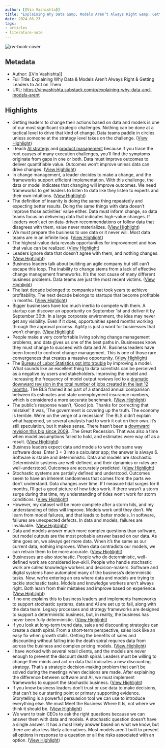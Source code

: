 ```yaml
---
author: [[Vin Vashishta]]
title: "Explaining Why Data &amp; Models Aren’t Always Right &amp; Getting Leaders to Act on Them"
date: 2024-08-23
tags: 
- articles
- literature-note
---
```

![rw-book-cover](https://substack-post-media.s3.amazonaws.com/public/images/cffa515e-95d5-4a93-b18a-ff6a366f4023_1200x630.png)

## Metadata
- Author: [[Vin Vashishta]]
- Full Title: Explaining Why Data & Models Aren’t Always Right & Getting Leaders to Act on Them
- URL: https://vinvashishta.substack.com/p/explaining-why-data-and-models-arent

## Highlights
- Getting leaders to change their actions based on data and models is one of our most significant strategic challenges. Nothing can be done at a tactical level to drive that kind of change. Data teams paddle in circles unless someone at the strategy level takes on the challenge. ([View Highlight](https://read.readwise.io/read/01j5zynqysa0xp69976a1hv2ea))
- I teach [AI strategy](https://www.datascience.vin/DataAIStrategyCertification) and [product management](https://www.datascience.vin/datapmcourse) because if you trace the root causes of many execution challenges, you’ll find the symptoms originate from gaps in one or both. Data must improve outcomes to deliver quantifiable value. Outcomes won’t improve unless data can drive changes. ([View Highlight](https://read.readwise.io/read/01j5zyp3bfd1m1vtespw87trh2))
- In change management, a leader decides to make a change, and the frameworks support efficient implementation. With this challenge, the data or model indicates that changing will improve outcomes. We need frameworks to get leaders to listen to data like they listen to experts and their own intuitions. ([View Highlight](https://read.readwise.io/read/01j5zypkfemqyktjfb883erxqk))
- The definition of insanity is doing the same thing repeatedly and expecting better results. Doing the same things with data doesn’t improve those activities’ value either. Data must inform change, so data teams focus on delivering data that indicates high-value changes. If leaders won’t act on data-driven recommendations or follow data that disagrees with them, value never materializes. ([View Highlight](https://read.readwise.io/read/01j5zypzh16111b0zjj4gzw632))
- We must prepare the business to use data or it never will. Most data teams are in an infinite loop. ([View Highlight](https://read.readwise.io/read/01j5zyq88wnf0cmc46qjw78v4b))
- The highest-value data reveals opportunities for improvement and how that value can be realized. ([View Highlight](https://read.readwise.io/read/01j5zyqckwjyr07da4qz1k5w2q))
- Leaders ignore data that doesn’t agree with them, and nothing changes. ([View Highlight](https://read.readwise.io/read/01j5zyqh2mqh69rrw51knfxadg))
- Business leaders talk about building an agile company but still can’t escape this loop. The inability to change stems from a lack of effective change management frameworks. It’s the root cause of many different business problems. Data teams are just the most recent victims. ([View Highlight](https://read.readwise.io/read/01j5zyqx45syp03bpagqhdt3k9))
- The last decade belonged to companies that took years to achieve profitability. The next decade belongs to startups that become profitable in months. ([View Highlight](https://read.readwise.io/read/01j5zyrcyxes21crcbnspfaqgs))
- Bigger businesses have too much inertia to compete with them. A startup can discover an opportunity on September 1st and deliver it by September 30th. In a large corporate environment, the idea may never get any visibility. Even if it does, opportunities spend months working through the approval process. Agility is just a word for businesses that won’t change. ([View Highlight](https://read.readwise.io/read/01j5zzsafeq8v2e36317wn5wk4))
- People make a very comfortable living solving change management problems, and data gives us one of the best paths in. Businesses know they must change to succeed with data and AI. Business leaders have been forced to confront change management. This is one of those rare convergences that creates a massive opportunity. ([View Highlight](https://read.readwise.io/read/01j5zzszd7s2xz4eb13n30d2xk))
- The [Bureau of Labor Statistics got into trouble](https://www.investors.com/news/economy/federal-reserve-chairman-jerome-powell-jackson-hole-bls-job-revisions-sp-500/) by improving a model. What sounds like an excellent thing to data scientists can be perceived as a negative by users and stakeholders. Improving the model and increasing the frequency of model output reviews led to a [dramatic downward revision in the total number of jobs created in the last 12 months](https://www.bls.gov/web/empsit/cesprelbmk.htm). The BLS framed it as part of a standard annual comparison between its estimates and state unemployment insurance numbers, which is considered a more accurate benchmark. ([View Highlight](https://read.readwise.io/read/01j5zzvhs0vs8zw4878t5c0p5p))
- The public’s response wasn’t, ‘Good job. Thanks for correcting that mistake!’ It was, ‘The government is covering up the truth. The economy is terrible. We’re on the verge of a recession!’ The BLS didn’t explain what happened, so several analysts had to work it out on their own. It’s still speculation, but it makes sense. There hasn’t been a [downward revision this big since 2009](https://www.cnbc.com/2024/08/21/nonfarm-payroll-growth-revised-down-by-818000-labor-department-says.html)…The Great Recession. That was also a time when model assumptions failed to hold, and estimates were way off as a result. ([View Highlight](https://read.readwise.io/read/01j5zzvpn2j138ty4emmzeqkex))
- Business leaders expect data and models to work the same way software does. Enter 3 + 3 into a calculator app; the answer is always 6. Software is stable and deterministic. Data and models are stochastic. Deterministic systems are well-defined, and their dynamics or rules are well-understood. Outcomes are accurately predicted. ([View Highlight](https://read.readwise.io/read/01j5zzvwser30wqkzswdcc48b8))
- Stochastic systems are partially defined and understood. Outcomes seem to have an inherent randomness that comes from the parts we don’t understand. Data changes over time. If I measure tidal surges for 6 months, I’ll get a good picture of how tides work. If there wasn’t a storm surge during that time, my understanding of tides won’t work for storm conditions. ([View Highlight](https://read.readwise.io/read/01j5zzwc8ffhe4r9zxrnsc4xsv))
- However, my dataset will be more complete after a storm hits, and my understanding of tides will improve. Models work until they don’t. We learn from model failures, and that leads to better models. In software, failures are unexpected defects. In data and models, failures are invaluable. ([View Highlight](https://read.readwise.io/read/01j5zzwdwtdateen782j0eqch6))
- Data and models answer much more complex questions than software, but model outputs are the most probable answer based on our data. As time goes on, we always get more data. When it’s the same as our current data, nothing improves. When data contradicts our models, we can retrain them to be more accurate. ([View Highlight](https://read.readwise.io/read/01j5zzx8kf4bfw435cagkcmr25))
- Businesses are also stochastic. People who do deterministic, well-defined work are considered low-skill. People who handle stochastic work are called knowledge workers and decision-makers. Software and digital systems have automated many of the business’s deterministic tasks. Now, we’re entering an era where data and models are trying to tackle stochastic tasks. Models and knowledge workers aren’t always right. Both learn from their mistakes and improve based on experience. ([View Highlight](https://read.readwise.io/read/01j5zzxps46xgrt64mvja1crp4))
- If no one explains this to business leaders and implements frameworks to support stochastic systems, data and AI are set up to fail, along with the data team. Legacy processes and strategy frameworks are designed to support a deterministic business, but, in reality, the business has never been fully deterministic. ([View Highlight](https://read.readwise.io/read/01j5zzxzxyhg050at2w5gwhhzp))
- If you look at long-term trend data, sales and discounting strategies can create a death spiral. From a short-term perspective, sales look like an easy fix when growth stalls. Getting the benefits of sales and discounting without falling into the death spiral requires data from across the business and complex pricing models. ([View Highlight](https://read.readwise.io/read/01j60000wjgg06qpc67fr097kf))
- I have worked with several retail clients, and the models are never enough to prevent the discount death spiral. Leaders must be willing to change their minds and act on data that indicates a new discounting strategy. That’s a strategic decision-making problem that can’t be solved during the meetings when decisions are made. After explaining the difference between software and AI, we must implement frameworks to support the stochastic business. ([View Highlight](https://read.readwise.io/read/01j6000eeyb23wyvqn4gj4ymqv))
- If you know business leaders don’t trust or use data to make decisions, that can’t be our starting point or primary supporting evidence. Storytelling is a powerful persuasion tool we can use to introduce everything else. We must Meet the Business Where It Is, not where we think it should be. ([View Highlight](https://read.readwise.io/read/01j60011znd5ybwhwq4gkf3xas))
- We want to train CEOs to ask the right questions because we can answer them with data and models. A stochastic question doesn’t have a single answer. It has a most likely answer based on what we know, but there are also less likely alternatives. Most models aren’t built to present all options in response to a question or all the risks associated with an option. ([View Highlight](https://read.readwise.io/read/01j60023dzk9mkgnhhwrn20zyw))

